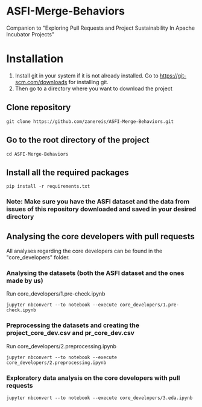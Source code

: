 # ASFI-Merge-Behaviors
Companion to "Exploring Pull Requests and Project Sustainability In Apache Incubator Projects"

# Installation
1. Install git in your system if it is not already installed. Go to https://git-scm.com/downloads for installing git.
2. Then go to a directory where you want to download the project

## Clone repository
```
git clone https://github.com/zanereis/ASFI-Merge-Behaviors.git
```

## Go to the root directory of the project
```
cd ASFI-Merge-Behaviors
```

## Install all the required packages
```
pip install -r requirements.txt
```

### Note: Make sure you have the ASFI dataset and the data from issues of this repository downloaded and saved in your desired directory

## Analysing the core developers with pull requests
All analyses regarding the core developers can be found in the "core_developers" folder.  

### Analysing the datasets (both the ASFI dataset and the ones made by us) 
Run core_developers/1.pre-check.ipynb
```
jupyter nbconvert --to notebook --execute core_developers/1.pre-check.ipynb
```

### Preprocessing the datasets and creating the project_core_dev.csv and pr_core_dev.csv
Run core_developers/2.preprocessing.ipynb
```
jupyter nbconvert --to notebook --execute core_developers/2.preprocessing.ipynb
```

### Exploratory data analysis on the core developers with pull requests
```
jupyter nbconvert --to notebook --execute core_developers/3.eda.ipynb
```
